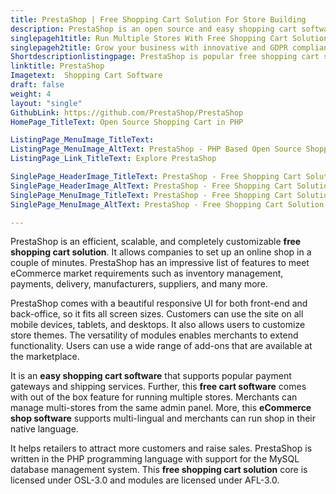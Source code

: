 ```yaml
---
title: PrestaShop | Free Shopping Cart Solution For Store Building
description: PrestaShop is an open source and easy shopping cart software for running eCommerce shop. Quickly setup multistores and manage them from single backoffice.
singlepageh1title: Run Multiple Stores With Free Shopping Cart Solution
singlepageh2title: Grow your business with innovative and GDPR compliance open source shopping cart software. Setup online store with all the required features to run shop.
Shortdescriptionlistingpage: PrestaShop is popular free shopping cart software built on PHP and use on hundreds of thousands eCommerce websites.
linktitle: PrestaShop
Imagetext:  Shopping Cart Software 
draft: false
weight: 4
layout: "single"
GithubLink: https://github.com/PrestaShop/PrestaShop
HomePage_TitleText: Open Source Shopping Cart in PHP

ListingPage_MenuImage_TitleText: 
ListingPage_MenuImage_AltText: PrestaShop - PHP Based Open Source Shopping Cart Software
ListingPage_Link_TitleText: Explore PrestaShop

SinglePage_HeaderImage_TitleText: PrestaShop - Free Shopping Cart Solution
SinglePage_HeaderImage_AltText: PrestaShop - Free Shopping Cart Solution
SinglePage_MenuImage_TitleText: PrestaShop - Free Shopping Cart Solution
SinglePage_MenuImage_AltText: PrestaShop - Free Shopping Cart Solution

---
```


PrestaShop is an efficient, scalable, and completely customizable **free shopping cart solution**. It allows companies to set up an online shop in a couple of minutes. PrestaShop has an impressive list of features to meet eCommerce market requirements such as inventory management, payments, delivery, manufacturers, suppliers, and many more.

PrestaShop comes with a beautiful responsive UI for both front-end and back-office, so it fits all screen sizes. Customers can use the site on all mobile devices, tablets, and desktops. It also allows users to customize store themes. The versatility of modules enables merchants to extend functionality. Users can use a wide range of add-ons that are available at the marketplace.

It is an **easy shopping cart software** that supports popular payment gateways and shipping services. Further, this **free cart software** comes with out of the box feature for running multiple stores. Merchants can manage multi-stores from the same admin panel. More, this **eCommerce shop software** supports multi-lingual and merchants can run shop in their native language.

It helps retailers to attract more customers and raise sales. PrestaShop is written in the PHP programming language with support for the MySQL database management system. This **free shopping cart solution** core is licensed under OSL-3.0 and modules are licensed under AFL-3.0.